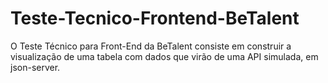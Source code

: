 # Teste-Tecnico-Frontend-BeTalent
O Teste Técnico para Front-End da BeTalent consiste em construir a visualização de uma tabela com dados que virão de uma API simulada, em json-server.
